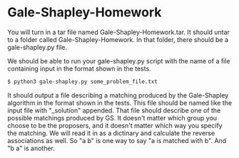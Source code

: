 # Gale-Shapley-Homework

You will turn in a tar file named Gale-Shapley-Homework.tar. It should untar to a folder called Gale-Shapley-Homework. In that folder, there should be a gale-shapley.py file.

We should be able to run your gale-shapley.py script with the name of a file containing input in the format shown in the tests. 
```bash
$ python3 gale-shapley.py some_problem_file.txt
```

It should output a file describing a matching produced by the Gale-Shapley algorithm in the format shown in the tests. This file should be named like the input file with "_solution" appended. That file should describe one of the possible matchings produced by GS. It doesn't matter which group you choose to be the proposers, and it doesn't matter which way you specify the matching. We will read it in as a dictinary and calculate the reverse associations as well. So "a b" is one way to say "a is matched with b". And "b a" is another.

